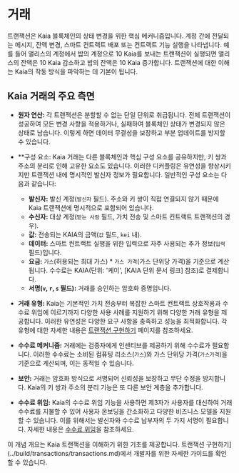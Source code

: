 # 거래

트랜잭션은 Kaia 블록체인의 상태 변경을 위한 핵심 메커니즘입니다. 계정 간에 전달되는 메시지, 잔액 변경, 스마트 컨트랙트 배포 또는 컨트랙트 기능 실행을 나타냅니다. 예를 들어 앨리스의 계정에서 밥의 계정으로 10 Kaia를 보내는 트랜잭션이 실행되면 앨리스의 잔액은 10 Kaia 감소하고 밥의 잔액은 10 Kaia 증가합니다. 트랜잭션에 대한 이해는 Kaia의 작동 방식을 파악하는 데 기본이 됩니다.

## Kaia 거래의 주요 측면

- **원자 연산:** 각 트랜잭션은 분할할 수 없는 단일 단위로 취급됩니다. 전체 트랜잭션이 성공하여 모든 변경 사항을 적용하거나, 실패하여 블록체인 상태가 변경되지 않은 상태로 남습니다. 이렇게 하면 데이터 무결성을 보장하고 부분 업데이트를 방지할 수 있습니다.

- \*\*구성 요소: Kaia 거래는 다른 블록체인과 핵심 구성 요소를 공유하지만, 키 쌍과 주소의 분리로 인해 고유한 요소도 있습니다. 이러한 디커플링은 유연성을 향상시키지만 트랜잭션 내에 명시적인 발신자 정보가 필요합니다. 일반적인 구성 요소는 다음과 같습니다:
    - **발신자:** 발신 계정(`발신자` 필드).  주소와 키 쌍이 직접 연결되지 않기 때문에 Kaia 트랜잭션에 명시적으로 포함되어 있습니다.
    - **수신자:** 대상 계정(`받는 사람` 필드, 가치 전송 및 스마트 컨트랙트 트랜잭션의 경우).
    - **값:** 전송되는 KAIA의 금액(`값` 필드, `kei` 내).
    - **데이터:** 스마트 컨트랙트 실행을 위한 입력으로 자주 사용되는 추가 정보(`입력` 필드)입니다.
    - **요금:** `가스`(허용되는 최대 가스) \* `가스 가격`(가스 단위당 가격)을 기준으로 계산됩니다.  수수료는 KAIA(단위: '케이', [KAIA 단위 문서 링크] 참조)로 결제합니다.
    - **서명(`v`, `r`, `s` 필드):** 거래를 승인하는 암호화 증명입니다.

- **거래 유형:** Kaia는 기본적인 가치 전송부터 복잡한 스마트 컨트랙트 상호작용과 수수료 위임에 이르기까지 다양한 사용 사례를 지원하기 위해 다양한 거래 유형을 제공합니다. 이러한 유연성은 다양한 요구 사항을 충족하고 성능을 최적화합니다. 각 유형에 대한 자세한 내용은 [트랜잭션 구현하기](../build/transactions/transactions.md#transaction-types) 페이지를 참조하세요.

- **수수료 메커니즘:** 거래에는 검증자에게 인센티브를 제공하기 위해 수수료가 필요합니다. 이러한 수수료는 소비된 컴퓨팅 리소스(`가스`)와 가스 단위당 가격(`가스가격`)을 기준으로 계산되며, 이는 동적일 수 있습니다.

- **보안:** 거래는 암호화 방식으로 서명되어 신뢰성을 보장하고 무단 수정을 방지합니다. Kaia의 키 쌍과 주소의 분리 기능은 또 다른 보안 계층을 추가합니다.

- **수수료 위임:** Kaia의 수수료 위임 기능을 사용하면 제3자가 사용자를 대신하여 거래 수수료를 지불할 수 있어 사용자 온보딩을 간소화하고 다양한 비즈니스 모델을 지원할 수 있습니다.  이를 위해서는 발신자와 수수료 납부자의 두 가지 서명이 필요합니다. 자세한 내용은 [수수료 위임](../build/transactions/fee-delegation.md)을 참조하세요.

이 개념 개요는 Kaia 트랜잭션을 이해하기 위한 기초를 제공합니다. 트랜잭션 구현하기](../build/transactions/transactions.md)에서 개발자를 위한 자세한 가이드를 확인할 수 있습니다.